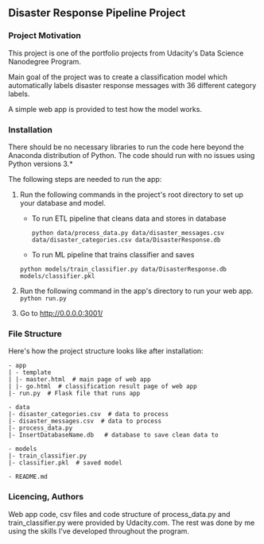 ## Disaster Response Pipeline Project

### Project Motivation

This project is one of the portfolio projects from Udacity's Data Science Nanodegree Program.

Main goal of the project was to create a classification model which automatically labels disaster response messages with 36 different category labels.

A simple web app is provided to test how the model works.

### Installation

There should be no necessary libraries to run the code here beyond the Anaconda distribution of Python. The code should run with no issues using Python versions 3.*

The following steps are needed to run the app:

1. Run the following commands in the project's root directory to set up your database and model.

    - To run ETL pipeline that cleans data and stores in database
      
      `python data/process_data.py data/disaster_messages.csv data/disaster_categories.csv data/DisasterResponse.db`

    - To run ML pipeline that trains classifier and saves
      
     `python models/train_classifier.py data/DisasterResponse.db models/classifier.pkl`

2. Run the following command in the app's directory to run your web app.
    `python run.py`

3. Go to http://0.0.0.0:3001/

### File Structure

Here's how the project structure looks like after installation:

```
- app
| - template
| |- master.html  # main page of web app
| |- go.html  # classification result page of web app
|- run.py  # Flask file that runs app

- data
|- disaster_categories.csv  # data to process 
|- disaster_messages.csv  # data to process
|- process_data.py
|- InsertDatabaseName.db   # database to save clean data to

- models
|- train_classifier.py
|- classifier.pkl  # saved model 

- README.md
```

### Licencing, Authors

Web app code, csv files and code structure of process_data.py and train_classifier.py were provided by Udacity.com. The rest was done by me using the skills I've developed throughout the program.